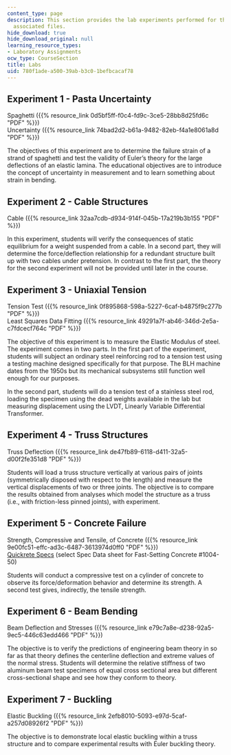 ```yaml
---
content_type: page
description: This section provides the lab experiments performed for the course and
  associated files.
hide_download: true
hide_download_original: null
learning_resource_types:
- Laboratory Assignments
ocw_type: CourseSection
title: Labs
uid: 780f1ade-a500-39ab-b3c0-1befbcacaf78
---
```


Experiment 1 - Pasta Uncertainty
--------------------------------

Spaghetti ({{% resource_link 0d5bf5ff-f0c4-fd9c-3ce5-28bb8d25fd6c "PDF" %}})  
Uncertainty ({{% resource_link 74bad2d2-b61a-9482-82eb-f4a1e8061a8d "PDF" %}})

The objectives of this experiment are to determine the failure strain of a strand of spaghetti and test the validity of Euler’s theory for the large deflections of an elastic lamina. The educational objectives are to introduce the concept of uncertainty in measurement and to learn something about strain in bending.

Experiment 2 - Cable Structures
-------------------------------

Cable ({{% resource_link 32aa7cdb-d934-914f-045b-17a219b3b155 "PDF" %}})

In this experiment, students will verify the consequences of static equilibrium for a weight suspended from a cable. In a second part, they will determine the force/deflection relationship for a redundant structure built up with two cables under pretension. In contrast to the first part, the theory for the second experiment will not be provided until later in the course.

Experiment 3 - Uniaxial Tension
-------------------------------

Tension Test ({{% resource_link 0f895868-598a-5227-6caf-b4875f9c277b "PDF" %}})  
Least Squares Data Fitting ({{% resource_link 49291a7f-ab46-346d-2e5a-c7fdcecf764c "PDF" %}})

The objective of this experiment is to measure the Elastic Modulus of steel. The experiment comes in two parts. In the first part of the experiment, students will subject an ordinary steel reinforcing rod to a tension test using a testing machine designed specifically for that purpose. The BLH machine dates from the 1950s but its mechanical subsystems still function well enough for our purposes.

In the second part, students will do a tension test of a stainless steel rod, loading the specimen using the dead weights available in the lab but measuring displacement using the LVDT, Linearly Variable Differential Transformer.

Experiment 4 - Truss Structures
-------------------------------

Truss Deflection ({{% resource_link de47fb89-6118-d411-32a5-d00f2fe351d8 "PDF" %}})

Students will load a truss structure vertically at various pairs of joints (symmetrically disposed with respect to the length) and measure the vertical displacements of two or three joints. The objective is to compare the results obtained from analyses which model the structure as a truss (i.e., with friction-less pinned joints), with experiment.

Experiment 5 - Concrete Failure
-------------------------------

Strength, Compressive and Tensile, of Concrete ({{% resource_link 9e00fc51-effc-ad3c-6487-3613974d0ff0 "PDF" %}})  
[Quickrete Specs](http://www.quikrete.com/ProductLines/FastSetConcreteMixPro.asp) (select Spec Data sheet for Fast-Setting Concrete #1004-50)

Students will conduct a compressive test on a cylinder of concrete to observe its force/deformation behavior and determine its strength. A second test gives, indirectly, the tensile strength.

Experiment 6 - Beam Bending
---------------------------

Beam Deflection and Stresses ({{% resource_link e79c7a8e-d238-92a5-9ec5-446c63edd466 "PDF" %}})

The objective is to verify the predictions of engineering beam theory in so far as that theory defines the centerline deflection and extreme values of the normal stress. Students will determine the relative stiffness of two aluminum beam test specimens of equal cross sectional area but different cross-sectional shape and see how they conform to theory.

Experiment 7 - Buckling
-----------------------

Elastic Buckling ({{% resource_link 2efb8010-5093-e97d-5caf-a257d08926f2 "PDF" %}})

The objective is to demonstrate local elastic buckling within a truss structure and to compare experimental results with Euler buckling theory.